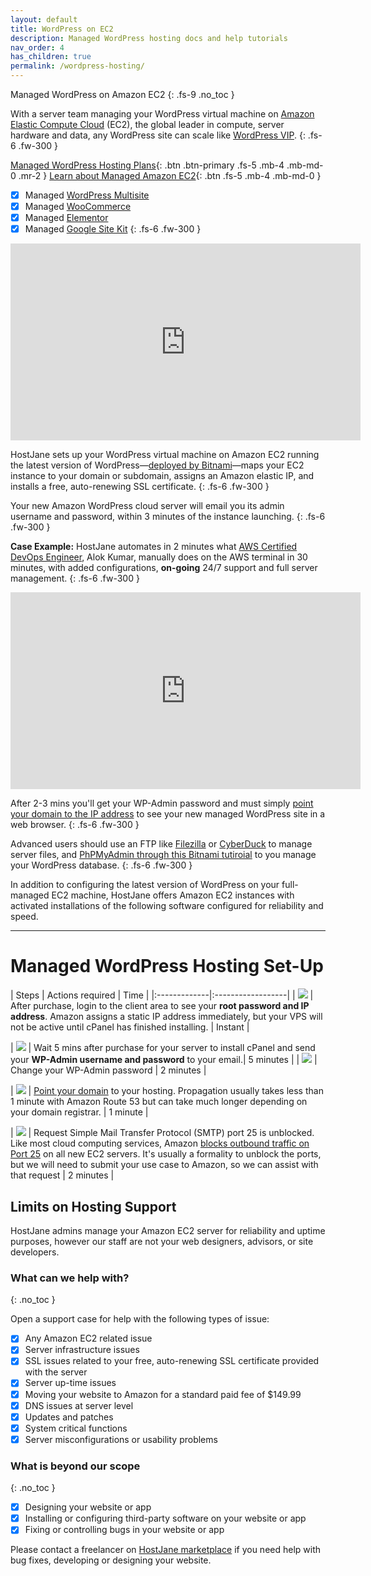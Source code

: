 ```yaml
---
layout: default
title: WordPress on EC2
description: Managed WordPress hosting docs and help tutorials
nav_order: 4
has_children: true
permalink: /wordpress-hosting/
---
```


Managed WordPress on Amazon EC2
{: .fs-9 .no_toc }

With a server team managing your WordPress virtual machine on [Amazon Elastic Compute Cloud](https://aws.amazon.com/ec2/) (EC2), the global leader in compute, server hardware and data, any WordPress site can scale like [WordPress VIP](https://wpvip.com/).
{: .fs-6 .fw-300 }

[Managed WordPress Hosting Plans](https://cloud.hostjane.com/wordpress/){: .btn .btn-primary .fs-5 .mb-4 .mb-md-0 .mr-2 } [Learn about Managed Amazon EC2](/cloud-hosting/){: .btn .fs-5 .mb-4 .mb-md-0 }

- [x] Managed [WordPress Multisite](hhttps://cloud.hostjane.com/wordpress)
- [x] Managed [WooCommerce](https://cloud.hostjane.com/wordpress)
- [x] Managed [Elementor](https://cloud.hostjane.com/wordpress)
- [x] Managed [Google Site Kit](https://cloud.hostjane.com/wordpress)
{: .fs-6 .fw-300 }

<iframe width="560" height="315" src="https://www.youtube.com/embed/q6WlzHLxNKI" title="YouTube video player" frameborder="0" allow="accelerometer; autoplay; clipboard-write; encrypted-media; gyroscope; picture-in-picture" allowfullscreen></iframe>

HostJane sets up your WordPress virtual machine on Amazon EC2 running the latest version of WordPress—[deployed by Bitnami](https://bitnami.com/stack/wordpress)—maps your EC2 instance to your domain or subdomain, assigns an Amazon elastic IP, and installs a free, auto-renewing SSL certificate. 
{: .fs-6 .fw-300 }

Your new Amazon WordPress cloud server will email you its admin username and password, within 3 minutes of the instance launching.
{: .fs-6 .fw-300 }

<span class="green">**Case Example:** HostJane automates in 2 minutes what [AWS Certified DevOps Engineer](https://aws.amazon.com/certification/certified-devops-engineer-professional/), Alok Kumar, manually does on the AWS terminal in 30 minutes, with added configurations, **on-going** 24/7 support and full server management.</span>
{: .fs-6 .fw-300 }

<iframe width="560" height="315" src="https://www.youtube.com/embed/5rlCUXjVaHE" title="YouTube video player" frameborder="0" allow="accelerometer; autoplay; clipboard-write; encrypted-media; gyroscope; picture-in-picture" allowfullscreen></iframe>

After 2-3 mins you'll get your WP-Admin password and must simply [point your domain to the IP address](/point-your-domain/) to see your new managed WordPress site in a web browser. 
{: .fs-6 .fw-300 }
 
 Advanced users should use an FTP like [Filezilla](https://filezilla-project.org/) or [CyberDuck](https://cyberduck.io/) to manage server files, and [PhPMyAdmin through this Bitnami tutiroial](https://docs.bitnami.com/aws/faq/get-started/access-phpmyadmin/) to you manage your WordPress database.
{: .fs-6 .fw-300 }

<span class="green">In addition to configuring the latest version of WordPress on your full-managed EC2 machine, HostJane offers Amazon EC2 instances with activated installations of the following software configured for reliability and speed.</span>

---

# Managed WordPress Hosting Set-Up

| Steps       | Actions required    | Time |
|:-------------|:------------------|
|   ![](/assets/one.svg)           | After purchase, login to the client area to see your **root password and IP address**. Amazon assigns a static IP address immediately, but your VPS will not be active until cPanel has finished installing. | Instant |

|   ![](/assets/two.svg)           | Wait 5 mins after purchase for your server to install cPanel and send your **WP-Admin username and password** to your email.| 5 minutes |
| ![](/assets/three.svg)  | Change your WP-Admin password  | 2 minutes |

| ![](/assets/four.svg) | [Point your domain](/point-your-domain/) to your hosting. Propagation usually takes less than 1 minute with Amazon Route 53 but can take much longer depending on your domain registrar.  | 1 minute |

| ![](/assets/five.svg)  | Request Simple Mail Transfer Protocol (SMTP) port 25 is unblocked. Like most cloud computing services, Amazon [blocks outbound traffic on Port 25](https://docs.aws.amazon.com/AWSEC2/latest/UserGuide/ec2-resource-limits.html#port-25-throttle) on all new EC2 servers. It's usually a formality to unblock the ports, but we will need to submit your use case to Amazon, so we can assist with that request | 2 minutes |

##  Limits on Hosting Support

HostJane admins manage your Amazon EC2 server for reliability and uptime purposes, however our staff are not your web designers, advisors, or site developers.

### What can we help with?
{: .no_toc }

Open a support case for help with the following types of issue:

- [x] Any Amazon EC2 related issue
- [x] Server infrastructure issues
- [x] SSL issues related to your free, auto-renewing SSL certificate provided with the server
- [x] Server up-time issues
- [x] Moving your website to Amazon for a standard paid fee of $149.99
- [x] DNS issues at server level
- [x] Updates and patches
- [x] System critical functions
- [x] Server misconfigurations or usability problems

### What is beyond our scope
{: .no_toc }

- [x] Designing your website or app
- [x] Installing or configuring third-party software on your website or app
- [x] Fixing or controlling bugs in your website or app

<span class="purple">Please contact a freelancer on [HostJane marketplace](https://www.hostjane.com/marketplace) if you need help with bug fixes, developing or designing your website.</span>
